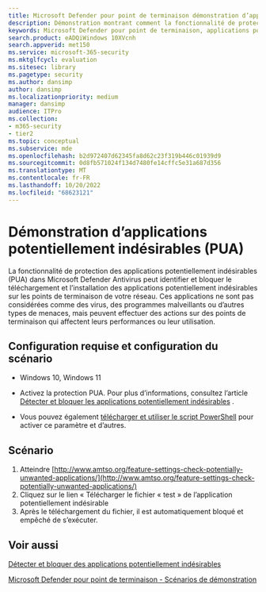 ```yaml
---
title: Microsoft Defender pour point de terminaison démonstration d’applications potentiellement indésirables (PUA)
description: Démonstration montrant comment la fonctionnalité de protection des applications potentiellement indésirables (PUA) peut identifier et bloquer le téléchargement et l’installation des applications potentiellement indésirables sur les points de terminaison.
keywords: Microsoft Defender pour point de terminaison, applications potentiellement indésirables, protection des applications dangereuses, démonstration
search.product: eADQiWindows 10XVcnh
search.appverid: met150
ms.service: microsoft-365-security
ms.mktglfcycl: evaluation
ms.sitesec: library
ms.pagetype: security
ms.author: dansimp
author: dansimp
ms.localizationpriority: medium
manager: dansimp
audience: ITPro
ms.collection:
- m365-security
- tier2
ms.topic: conceptual
ms.subservice: mde
ms.openlocfilehash: b2d972407d62345fa8d62c23f319b446c01939d9
ms.sourcegitcommit: 0d8fb571024f134d7480fe14cffc5e31a687d356
ms.translationtype: MT
ms.contentlocale: fr-FR
ms.lasthandoff: 10/20/2022
ms.locfileid: "68623121"
---
```

# <a name="potentially-unwanted-applications-pua-demonstration"></a>Démonstration d’applications potentiellement indésirables (PUA)

La fonctionnalité de protection des applications potentiellement indésirables (PUA) dans Microsoft Defender Antivirus peut identifier et bloquer le téléchargement et l’installation des applications potentiellement indésirables sur les points de terminaison de votre réseau. Ces applications ne sont pas considérées comme des virus, des programmes malveillants ou d’autres types de menaces, mais peuvent effectuer des actions sur des points de terminaison qui affectent leurs performances ou leur utilisation.

## <a name="scenario-requirements-and-setup"></a>Configuration requise et configuration du scénario

- Windows 10, Windows 11

- Activez la protection PUA. Pour plus d’informations, consultez l’article [Détecter et bloquer les applications potentiellement indésirables](detect-block-potentially-unwanted-apps-microsoft-defender-antivirus.md) .
- Vous pouvez également [télécharger et utiliser le script PowerShell](https://www.powershellgallery.com/packages/WindowsDefender_InternalEvaluationSettings/) pour activer ce paramètre et d’autres.

## <a name="scenario"></a>Scénario

1. Atteindre [http://www.amtso.org/feature-settings-check-potentially-unwanted-applications/](http://www.amtso.org/feature-settings-check-potentially-unwanted-applications/)
2. Cliquez sur le lien « Télécharger le fichier « test » de l’application potentiellement indésirable
3. Après le téléchargement du fichier, il est automatiquement bloqué et empêché de s’exécuter.

## <a name="see-also"></a>Voir aussi

[Détecter et bloquer des applications potentiellement indésirables](detect-block-potentially-unwanted-apps-microsoft-defender-antivirus.md)

[Microsoft Defender pour point de terminaison - Scénarios de démonstration](defender-endpoint-demonstrations.md)
